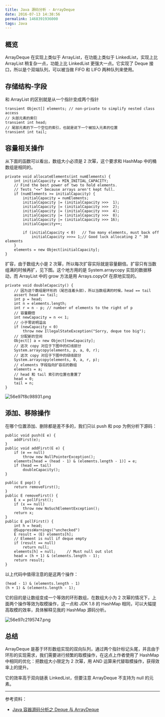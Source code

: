 ```yaml
---
title: Java 源码分析 - ArrayDeque
date: 2016-07-13 14:38:56
permalink: 1468391936000
tags: Java
---
```


## 概览

ArrayDeque 在实现上类似于 ArrayList，在功能上类似于 LinkedList，实现上比 ArrayList 稍复杂一点，功能上比 LinkedList 更强大一点。它实现了 Deque 接口，所以是个双端队列，可以被当做 FIFO 和 LIFO 两种队列来使用。

## 存储结构-字段

和 ArrayList 的区别就是从一个指针变成两个指针

```
transient Object[] elements; // non-private to simplify nested class access
// 头部元素的索引
transient int head;
// 尾部元素的下一个空位的索引，也就是说下一个被加入元素的位置
transient int tail;
```
<!-- more -->
## 容量相关操作

从下面的函数可以看出，数组大小必须是 2 次幂，这个要求和 HashMap 中的桶数组是相同的。

```
private void allocateElements(int numElements) {
    int initialCapacity = MIN_INITIAL_CAPACITY;
    // Find the best power of two to hold elements.
    // Tests "<=" because arrays aren't kept full.
    if (numElements >= initialCapacity) {
        initialCapacity = numElements;
        initialCapacity |= (initialCapacity >>>  1);
        initialCapacity |= (initialCapacity >>>  2);
        initialCapacity |= (initialCapacity >>>  4);
        initialCapacity |= (initialCapacity >>>  8);
        initialCapacity |= (initialCapacity >>> 16);
        initialCapacity++;

        if (initialCapacity < 0)   // Too many elements, must back off
            initialCapacity >>>= 1;// Good luck allocating 2 ^ 30 elements
    }
    elements = new Object[initialCapacity];
}
```

扩容，由于数组大小是 2 次幂，所以每次扩容实际就是容量翻倍。扩容只有当数组满的时候再扩，见下图。这个地方用的是 System.arraycopy 实现的数据移动，而 ArrayList 中的 grow 方法是用 Arrays.copyOf 在原地实现的。

```
private void doubleCapacity() {
    // 因为这个数组是环形的（尾巴连着头部），所以当数组满的时候，head == tail
    assert head == tail;
    int p = head;
    int n = elements.length;
    int r = n - p; // number of elements to the right of p
    // 容量翻倍
    int newCapacity = n << 1;
    // 小于零说明溢出
    if (newCapacity < 0)
        throw new IllegalStateException("Sorry, deque too big");
    // 分配新的空间
    Object[] a = new Object[newCapacity];
    // 这次 copy 对应于下图中的红线部分
    System.arraycopy(elements, p, a, 0, r);
    // 这次 copy 对应于下图中的绿线部分
    System.arraycopy(elements, 0, a, r, p);
    // elements 字段指向扩容后的数组
    elements = a;
    // head 和 tail 索引的位置也重置了
    head = 0;
    tail = n;
}
```

![56e97f8c98931.png](http://cdn.yyqian.com/201607131506-FpHXwz6zhztfrq8-fsrYJMu6WfTE?imageView2/2/w/800/h/600)

## 添加、移除操作

在哪个位置添加、删除都是差不多的，我们只以 push 和 pop 为例分析下源码：

```
public void push(E e) {
    addFirst(e);
}
public void addFirst(E e) {
    if (e == null)
        throw new NullPointerException();
    elements[head = (head - 1) & (elements.length - 1)] = e;
    if (head == tail)
        doubleCapacity();
}
```

```
public E pop() {
    return removeFirst();
}
public E removeFirst() {
    E x = pollFirst();
    if (x == null)
        throw new NoSuchElementException();
    return x;
}
public E pollFirst() {
    int h = head;
    @SuppressWarnings("unchecked")
    E result = (E) elements[h];
    // Element is null if deque empty
    if (result == null)
        return null;
    elements[h] = null;     // Must null out slot
    head = (h + 1) & (elements.length - 1);
    return result;
}
```

以上代码中值得注意的是这两个操作：

```
(head - 1) & (elements.length - 1)
(h + 1) & (elements.length - 1);
```

它的目的是让数组变成一个等效的环形数组，在数组大小为 2 次幂的情况下，上面两个操作等效为取模操作，这一点和 JDK 1.8 的 HashMap 相同，可以大幅提高取模的效率，具体解释见我的 HashMap 源码分析。

![56e97c2195747.png](http://cdn.yyqian.com/201607131523-FmjLWYxwkB9luBtJuOcZW3bSeZWA?imageView2/2/w/800/h/600)

## 总结

ArrayDeque 是基于环形数组实现的双向队列，通过两个指针标记头尾，并且由于环形的实现需求，我们需要进行频繁的取模操作，在这点上作者使用了 HashMap 中相同的优化：把数组大小限定为 2 次幂，用 AND 运算来代替取模操作，获得效率上的提升。

它的效率高于双向链表 LinkedList，但要注意 ArrayDeque 不支持为 null 的元素。

---

参考资料：

- [Java 容器源码分析之 Deque 与 ArrayDeque](http://blog.jrwang.me/2016/java-collections-deque-arraydeque/)